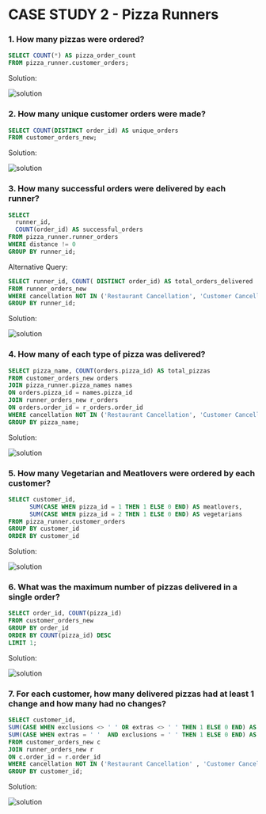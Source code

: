 # CASE STUDY 2 - Pizza Runners

### 1. How many pizzas were ordered? 

```sql
SELECT COUNT(*) AS pizza_order_count
FROM pizza_runner.customer_orders;
```

Solution:

![solution](https://picc.io/W-sX0lh.PNG)

### 2. How many unique customer orders were made?

```sql
SELECT COUNT(DISTINCT order_id) AS unique_orders
FROM customer_orders_new;
```

Solution:

![solution](https://picc.io/II2Lj_C.PNG)

### 3. How many successful orders were delivered by each runner?

```sql
SELECT 
  runner_id, 
  COUNT(order_id) AS successful_orders
FROM pizza_runner.runner_orders
WHERE distance != 0
GROUP BY runner_id;
```

Alternative Query:

```sql
SELECT runner_id, COUNT( DISTINCT order_id) AS total_orders_delivered
FROM runner_orders_new
WHERE cancellation NOT IN ('Restaurant Cancellation', 'Customer Cancellation') OR cancellation IS NULL
GROUP BY runner_id;
```

Solution:

![solution](https://picc.io/0sARETS.PNG)


### 4. How many of each type of pizza was delivered?

```sql
SELECT pizza_name, COUNT(orders.pizza_id) AS total_pizzas
FROM customer_orders_new orders 
JOIN pizza_runner.pizza_names names 
ON orders.pizza_id = names.pizza_id
JOIN runner_orders_new r_orders 
ON orders.order_id = r_orders.order_id
WHERE cancellation NOT IN ('Restaurant Cancellation', 'Customer Cancellation') OR cancellation IS NULL
GROUP BY pizza_name;
```

Solution:

![solution](https://picc.io/6nbFtKP.PNG)


### 5. How many Vegetarian and Meatlovers were ordered by each customer?

```sql
SELECT customer_id, 
      SUM(CASE WHEN pizza_id = 1 THEN 1 ELSE 0 END) AS meatlovers,
      SUM(CASE WHEN pizza_id = 2 THEN 1 ELSE 0 END) AS vegetarians
FROM pizza_runner.customer_orders 
GROUP BY customer_id
ORDER BY customer_id
```

Solution:

![solution](https://picc.io/9zxT9as.PNG)


### 6. What was the maximum number of pizzas delivered in a single order?

```sql
SELECT order_id, COUNT(pizza_id) 
FROM customer_orders_new
GROUP BY order_id
ORDER BY COUNT(pizza_id) DESC
LIMIT 1;
```

Solution:

![solution](https://picc.io/xqMSqwh.PNG)


### 7. For each customer, how many delivered pizzas had at least 1 change and how many had no changes?

```sql 
SELECT customer_id, 
SUM(CASE WHEN exclusions <> ' ' OR extras <> ' ' THEN 1 ELSE 0 END) AS at_least_one_change,
SUM(CASE WHEN extras = ' '  AND exclusions = ' ' THEN 1 ELSE 0 END) AS no_change
FROM customer_orders_new c
JOIN runner_orders_new r 
ON c.order_id = r.order_id
WHERE cancellation NOT IN ('Restaurant Cancellation' , 'Customer Cancellation')
GROUP BY customer_id;
```

Solution: 

![solution](https://picc.io/kAxKBkl.PNG)
